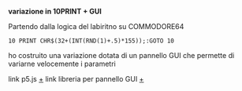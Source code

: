 **variazione in 10PRINT + GUI**

Partendo dalla logica del labiritno su COMMODORE64  

`10 PRINT CHR$(32+(INT(RND(1)+.5)*155));:GOTO 10` 

ho costruito una variazione dotata di un pannello GUI che permette di variarne velocemente i parametri

link p5.js [+](https://editor.p5js.org/peterbaru/full/apm6Jst7K)
link libreria per pannello GUI [+](https://github.com/dataarts/dat.gui)
